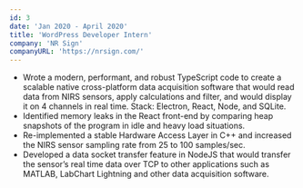 ```yaml
---
id: 3
date: 'Jan 2020 - April 2020'
title: 'WordPress Developer Intern'
company: 'NR Sign'
companyURL: 'https://nrsign.com/'
---
```


- Wrote a modern, performant, and robust TypeScript code to create a scalable native cross\-platform data acquisition software that would read data from NIRS sensors, apply calculations and filter, and would display it on 4 channels in real time. Stack: Electron, React, Node, and SQLite.
- Identified memory leaks in the React front\-end by comparing heap snapshots of the program in idle and heavy load situations.
- Re\-implemented a stable Hardware Access Layer in C++ and increased the NIRS sensor sampling rate from 25 to 100 samples/sec.
- Developed a data socket transfer feature in NodeJS that would transfer the sensor’s real time data over TCP to other applications such as MATLAB, LabChart Lightning and other data acquisition software.
